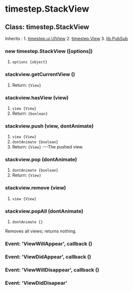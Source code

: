 # timestep.StackView

## Class: timestep.StackView

Inherits
:    1. [timestep.ui.UIView](./timestep-ui-uiview.html)
     2. [timestep.View](./timestep-view.html)
     3. [lib.PubSub](./lib-pubsub.html)

### new timestep.StackView ([options])
1. `options {object}`

### stackview.getCurrentView ()
1. Return: `{View}`

### stackview.hasView (view)
1. `view {View}`
2. Return: `{boolean}`

### stackview.push (view, dontAnimate)
1. `view {View}`
2. `dontAnimate {boolean}`
3. Return: `{View}` ---The pushed view.

### stackview.pop (dontAnimate)
1. `dontAnimate {boolean}`
2. Return: `{View}`

### stackview.remove (view)
1. `view {View}`

### stackview.popAll (dontAnimate)
1. `dontAnimate {}`

Removes all views; returns nothing.


### Event: \'ViewWillAppear\', callback ()

### Event: \'ViewDidAppear\', callback ()

### Event: \'ViewWillDisappear\', callback ()

### Event: \'ViewDidDisapear\'
